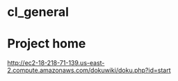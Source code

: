 # cl_general
# Project home
http://ec2-18-218-71-139.us-east-2.compute.amazonaws.com/dokuwiki/doku.php?id=start
